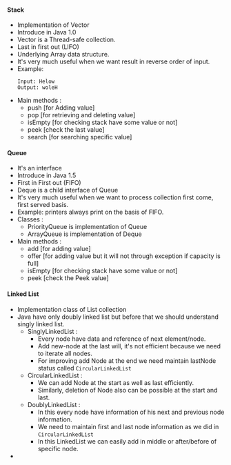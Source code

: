 #### Stack
* Implementation of Vector
* Introduce in Java 1.0
* Vector is a Thread-safe collection.
* Last in first out (LIFO)
* Underlying Array data structure.
* It's very much useful when we want result in reverse order of input.
* Example:
  ```
  Input: Helow
  Output: woleH
  ```
* Main methods :
    - push    [for Adding value]
    - pop     [for retrieving and deleting value]
    - isEmpty [for checking stack have some value or not]
    - peek    [check the last value]
    - search  [for searching specific value]
#### Queue
* It's an interface
* Introduce in Java 1.5
* First in First out (FIFO)
* Deque is a child interface of Queue
* It's very much useful when we want to process collection first come, first served basis.
* Example: printers always print on the basis of FIFO.
* Classes :
    - PriorityQueue is implementation of Queue
    - ArrayQueue is implementation of Deque
* Main methods :
    - add     [for adding value]
    - offer   [for adding value but it will not through exception if capacity is full]
    - isEmpty [for checking stack have some value or not]
    - peek    [check the Peek value]

#### Linked List
* Implementation class of List collection
* Java have only doubly linked list but before that we should understand singly linked list.
    - SinglyLinkedList :
        - Every node have data and reference of next element/node.
        - Add new-node at the last will, it's not efficient because we need to iterate all nodes.
        - For improving add Node at the end we need maintain lastNode status called `CircularLinkedList`
    - CircularLinkedList :
        - We can add Node at the start as well as last efficiently.
        - Similarly, deletion of Node also can be possible at the start and last.
    - DoublyLinkedList :
        - In this every node have information of his next and previous node information.
        - We need to maintain first and last node information as we did in `CircularLinkedList`
        - In this LinkedList we can easily add in middle or after/before of specific node.
*